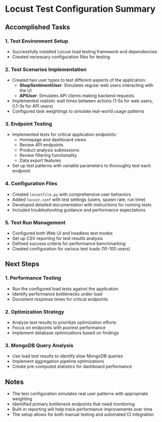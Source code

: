 # Locust Test Configuration Summary

## Accomplished Tasks

### 1. Test Environment Setup
- Successfully installed Locust load testing framework and dependencies
- Created necessary configuration files for testing

### 2. Test Scenarios Implementation
- Created two user types to test different aspects of the application:
  - **ShopSentimentUser**: Simulates regular web users interacting with the UI
  - **APIUser**: Simulates API clients making backend requests
- Implemented realistic wait times between actions (1-5s for web users, 0.1-3s for API users)
- Configured task weightings to simulate real-world usage patterns

### 3. Endpoint Testing
- Implemented tests for critical application endpoints:
  - Homepage and dashboard views
  - Review API endpoints
  - Product analysis submissions
  - Review filtering functionality
  - Data export features
- Set up test patterns with variable parameters to thoroughly test each endpoint

### 4. Configuration Files
- Created `locustfile.py` with comprehensive user behaviors
- Added `locust.conf` with test settings (users, spawn rate, run time)
- Developed detailed documentation with instructions for running tests
- Included troubleshooting guidance and performance expectations

### 5. Test Run Management
- Configured both Web UI and headless test modes
- Set up CSV reporting for test results analysis
- Defined success criteria for performance benchmarking
- Created configuration for various test loads (10-100 users)

## Next Steps

### 1. Performance Testing
- Run the configured load tests against the application
- Identify performance bottlenecks under load
- Document response times for critical endpoints

### 2. Optimization Strategy
- Analyze test results to prioritize optimization efforts
- Focus on endpoints with poorest performance
- Implement database optimizations based on findings

### 3. MongoDB Query Analysis
- Use load test results to identify slow MongoDB queries
- Implement aggregation pipeline optimizations
- Create pre-computed statistics for dashboard performance

## Notes
- The test configuration simulates real user patterns with appropriate weighting
- Identified primary bottleneck endpoints that need monitoring
- Built-in reporting will help track performance improvements over time
- The setup allows for both manual testing and automated CI integration 
